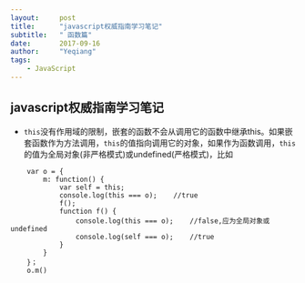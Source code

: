 ```yaml
---
layout:     post
title:      "javascript权威指南学习笔记"
subtitle:   " 函数篇"
date:       2017-09-16 
author:     "Yeqiang"
tags:
    - JavaScript
---
```

## javascript权威指南学习笔记
* `this`没有作用域的限制，嵌套的函数不会从调用它的函数中继承this。如果嵌套函数作为方法调用，`this`的值指向调用它的对象，如果作为函数调用，`this`的值为全局对象(非严格模式)或undefined(严格模式)，比如
```
    var o = {
        m: function() {
            var self = this;
            console.log(this === o);    //true
            f();
            function f() {
                console.log(this === o);    //false,应为全局对象或undefined
                console.log(self === o);    //true
            }
        }
    }；
    o.m()
```
